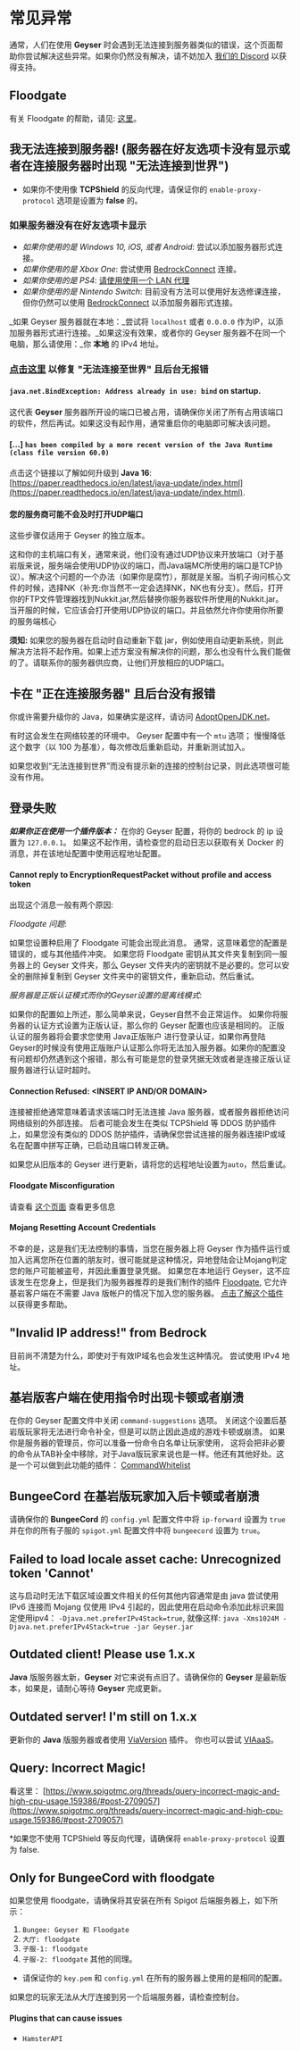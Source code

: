 # 常见异常

通常，人们在使用 **Geyser** 时会遇到无法连接到服务器类似的错误，这个页面帮助你尝试解决这些异常。如果你仍然没有解决，请不妨加入 [我们的 Discord](https://discord.geysermc.org) 以获得支持。

## Floodgate

有关 Floodgate 的帮助，请见: [这里](../../floodgate-wiki/wen-ti.md)。

## 我无法连接到服务器! (服务器在好友选项卡没有显示或者在连接服务器时出现 "无法连接到世界")

* 如果你不使用像 **TCPShield** 的反向代理，请保证你的 `enable-proxy-protocol` 选项是设置为 **false** 的。

### 如果服务器没有在好友选项卡显示

* _如果你使用的是 Windows 10, iOS, 或者 Android_: 尝试以添加服务器形式连接。
* _如果你使用的是 Xbox One_: 尝试使用 [BedrockConnect](https://github.com/GeyserMC/Geyser/wiki/Using-Geyser-with-Consoles) 连接。
* _如果你使用的是 PS4_: [请使用使用一个 LAN 代理](https://github.com/GeyserMC/Geyser/wiki/Using-Geyser-with-Consoles#playstation-4)
* _如果你使用的是 Nintendo Switch_: 目前没有方法可以使用好友选修课连接，但你仍然可以使用 [BedrockConnect](https://github.com/GeyserMC/Geyser/wiki/Using-Geyser-with-Consoles) 以添加服务器形式连接。

_如果 Geyser 服务器就在本地：_尝试将 `localhost` 或者 `0.0.0.0` 作为IP，以添加服务器形式进行连接。_如果这没有效果，或者你的 Geyser 服务器不在同一个电脑，那么请使用：_你 **本地** 的 IPv4 地址。

### [点击这里](xiu-fu-wu-fa-lian-jie-zhi-shi-jie.md) 以修复 "无法连接至世界" 且后台无报错

#### `java.net.BindException: Address already in use: bind` on startup.

这代表 **Geyser** 服务器所开设的端口已被占用，请确保你关闭了所有占用该端口的软件，然后再试。如果这没有起作用，通常重启你的电脑即可解决该问题。

#### \[...] `has been compiled by a more recent version of the Java Runtime (class file version 60.0)`

点击这个链接以了解如何升级到 **Java 16**: [https://paper.readthedocs.io/en/latest/java-update/index.html](https://paper.readthedocs.io/en/latest/java-update/index.html).

#### 您的服务商可能不会及时打开UDP端口

这些步骤仅适用于 Geyser 的独立版本。

这和你的主机端口有关，通常来说，他们没有通过UDP协议来开放端口（对于基岩版来说，服务端会使用UDP协议的端口，而Java端MC所使用的端口是TCP协议）。解决这个问题的一个办法（如果你是腐竹），那就是关服。当机子询问核心文件的时候，选择NK（补充:你当然不一定会选择NK，NK也有分支）。然后，打开你的FTP文件管理器找到Nukkit.jar,然后替换你服务器软件所使用的Nukkit.jar。当开服的时候，它应该会打开使用UDP协议的端口。并且依然允许你使用你所要的服务端核心

**须知:** 如果您的服务器在启动时自动重新下载 jar，例如使用自动更新系统，则此解决方法将不起作用。如果上述方案没有解决你的问题，那么也没有什么我们能做的了。请联系你的服务器供应商，让他们开放相应的UDP端口。

## 卡在 "正在连接服务器" 且后台没有报错

你或许需要升级你的 Java，如果确实是这样，请访问 [AdoptOpenJDK.net](https://adoptopenjdk.net)。

有时这会发生在网络较差的环境中。 Geyser 配置中有一个 `mtu` 选项； 慢慢降低这个数字（以 100 为基准），每次修改后重新启动，并重新测试加入。

如果您收到“无法连接到世界”而没有提示新的连接的控制台记录，则此选项很可能没有作用。

## 登录失败

_**如果你正在使用一个插件版本：**_ 在你的 Geyser 配置，将你的 bedrock 的 ip 设置为 `127.0.0.1`。 如果这不起作用，请检查您的启动日志以获取有关 Docker 的消息，并在该地址配置中使用远程地址配置。

#### Cannot reply to EncryptionRequestPacket without profile and access token

出现这个消息一般有两个原因:

_Floodgate 问题_:

如果您设置种启用了 Floodgate 可能会出现此消息。 通常，这意味着您的配置是错误的，或与其他插件冲突。 如果您将 Floodgate 密钥从其文件夹复制到同一服务器上的 Geyser 文件夹，那么 Geyser 文件夹内的密钥就不是必要的。您可以安全的删除掉复制到 Geyser 文件夹中的密钥文件，重新启动，然后重试。

_服务器是正版认证模式而你的Geyser设置的是离线模式_:

如果你的配置如上所述，那么简单来说，Geyser自然不会正常运作。 如果你将服务器的认证方式设置为正版认证，那么你的 Geyser 配置也应该是相同的。 正版认证的服务器将会要求您使用 Java正版账户 进行登录认证，如果你再登陆Geyser的时候没有使用正版账户认证那么你将无法加入服务器。如果你的配置没有问题却仍然遇到这个报错，那么有可能是您的登录凭据无效或者是连接正版认证服务器进行认证时超时。

#### Connection Refused: <INSERT IP AND/OR DOMAIN>

连接被拒绝通常意味着请求该端口时无法连接 Java 服务器，或者服务器拒绝访问网络级别的外部连接。 后者可能会发生在类似 TCPShield 等 DDOS 防护插件上，如果您没有类似的 DDOS 防护插件，请确保您尝试连接的服务器连接IP或域名在配置中拼写正确，已启动且端口转发正确。

如果您从旧版本的 Geyser 进行更新，请将您的远程地址设置为`auto`，然后重试。

#### Floodgate Misconfiguration

请查看 [这个页面](https://github.com/GeyserMC/Floodgate/wiki/Issues) 查看更多信息

#### Mojang Resetting Account Credentials

不幸的是，这是我们无法控制的事情，当您在服务器上将 Geyser 作为插件运行或加入远离您所在位置的朋友时，很可能就是这种情况，异地登陆会让Mojang判定您的账户可能被盗号，并因此重置登录凭据。 如果您在本地运行 Geyser，这不应该发生在您身上，但是我们为服务器推荐的是我们制作的插件 [Floodgate](https://github.com/GeyserMC/Floodgate), 它允许基岩客户端在不需要 Java 版帐户的情况下加入您的服务器。  [点击了解这个插件](https://github.com/GeyserMC/Geyser/wiki/Floodgate) 以获得更多帮助。

## "Invalid IP address!" from Bedrock

目前尚不清楚为什么，即使对于有效IP域名也会发生这种情况。 尝试使用 IPv4 地址。

## 基岩版客户端在使用指令时出现卡顿或者崩溃

在你的 Geyser 配置文件中关闭 `command-suggestions` 选项。 关闭这个设置后基岩版玩家将无法进行命令补全，但是可以防止因此造成的游戏卡顿或崩溃。 如果你是服务器的管理员，你可以准备一份命令白名单让玩家使用， 这将会把非必要的命令从TAB补全中移除，对于Java版玩家来说也是一样。他还有其他好处。这是一个可以做到此功能的插件： [CommandWhitelist](https://www.spigotmc.org/resources/commandwhitelist-spigot-waterfall-velocity.81326/)

## BungeeCord 在基岩版玩家加入后卡顿或者崩溃

请确保你的 **BungeeCord** 的 `config.yml` 配置文件中将 `ip-forward` 设置为 `true` 并在你的所有子服的 `spigot.yml` 配置文件中将 `bungeecord` 设置为 `true`。

## Failed to load locale asset cache: Unrecognized token 'Cannot'

这与启动时无法下载区域设置文件相关的任何其他内容通常是由 java 尝试使用 IPv6 连接而 Mojang 仅使用 IPv4 引起的，因此使用在启动命令添加此标识来固定使用ipv4： `-Djava.net.preferIPv4Stack=true`, 就像这样: `java -Xms1024M -Djava.net.preferIPv4Stack=true -jar Geyser.jar`

## Outdated client! Please use 1.x.x

**Java** 版服务器太新，**Geyser** 对它来说有点旧了。请确保你的 **Geyser** 是最新版本，如果是，请耐心等待 **Geyser** 完成更新。

## Outdated server! I'm still on 1.x.x

更新你的 **Java** 版服务器或者使用 [ViaVersion](https://viaversion.com) 插件。 你也可以尝试 [VIAaaS](https://github.com/ViaVersion/VIAaaS)。

## Query: Incorrect Magic!

看这里： [https://www.spigotmc.org/threads/query-incorrect-magic-and-high-cpu-usage.159386/#post-2709057](https://www.spigotmc.org/threads/query-incorrect-magic-and-high-cpu-usage.159386/#post-2709057)

*如果您不使用 TCPShield 等反向代理，请确保将 `enable-proxy-protocol` 设置为 false.

## Only for BungeeCord with floodgate

如果您使用 floodgate，请确保将其安装在所有 Spigot 后端服务器上，如下所示：

1. `Bungee: Geyser 和 Floodgate`
2. `大厅: floodgate`
3. `子服-1: floodgate`
4. `子服-2: floodgate` 
   其他的同理。

* 请保证你的 `key.pem` 和 `config.yml` 在所有的服务器上使用的是相同的配置。

如果您的玩家无法从大厅连接到另一个后端服务器，请检查控制台。

#### Plugins that can cause issues

* `HamsterAPI`
